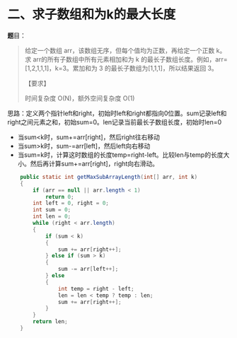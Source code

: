 # 二、求子数组和为k的最大长度

**题**目：		

> 给定一个数组 arr，该数组无序，但每个值均为正数，再给定一个正数 k。求 arr的所有子数组中所有元素相加和为 k 的最长子数组长度。例如，arr=[1,2,1,1,1]，k=3。累加和为 3 的最长子数组为[1,1,1]，所以结果返回 3。
>
> 【要求】
>
> 时间复杂度 O(N)，额外空间复杂度 O(1)

思路：定义两个指针left和right，初始时left和right都指向0位置。sum记录left和right之间元素之和，初始sum=0。len记录当前最长子数组长度，初始时len=0

* 当sum<k时，sum+=arr[right]，然后right往右移动
* 当sum>k时，sum-=arr[left]，然后left向右移动
* 当sum=k时，计算这时数组的长度temp=right-left。比较len与temp的长度大小。然后再计算sum+=arr[right]，right向右滑动。

```Java
	public static int getMaxSubArrayLength(int[] arr, int k)
	{
		if (arr == null || arr.length < 1)
			return 0;
		int left = 0, right = 0;
		int sum = 0;
		int len = 0;
		while (right < arr.length)
		{
			if (sum < k)
			{
				sum += arr[right++];
			} else if (sum > k)
			{
				sum -= arr[left++];
			} else
			{
				int temp = right - left;
				len = len < temp ? temp : len;
				sum += arr[right++];
			}
		}
		return len;
	}
```


​	

